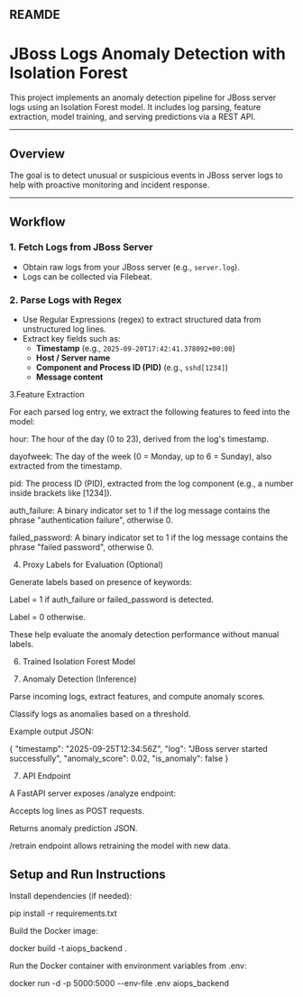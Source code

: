 ## REAMDE 

# JBoss Logs Anomaly Detection with Isolation Forest

This project implements an anomaly detection pipeline for JBoss server logs using an Isolation Forest model. It includes log parsing, feature extraction, model training, and serving predictions via a REST API.

---

## Overview

The goal is to detect unusual or suspicious events in JBoss server logs to help with proactive monitoring and incident response.

---

## Workflow

### 1. Fetch Logs from JBoss Server

- Obtain raw logs from your JBoss server (e.g., `server.log`).
- Logs can be collected via Filebeat.

### 2. Parse Logs with Regex

- Use Regular Expressions (regex) to extract structured data from unstructured log lines.
- Extract key fields such as:
  - **Timestamp** (e.g., `2025-09-20T17:42:41.378092+00:00`)
  - **Host / Server name**
  - **Component and Process ID (PID)** (e.g., `sshd[1234]`)
  - **Message content**


3.Feature Extraction

For each parsed log entry, we extract the following features to feed into the model:

hour:
The hour of the day (0 to 23), derived from the log's timestamp.

dayofweek:
The day of the week (0 = Monday, up to 6 = Sunday), also extracted from the timestamp.

pid:
The process ID (PID), extracted from the log component (e.g., a number inside brackets like [1234]).

auth_failure:
A binary indicator set to 1 if the log message contains the phrase "authentication failure", otherwise 0.

failed_password:
A binary indicator set to 1 if the log message contains the phrase "failed password", otherwise 0.


4. Proxy Labels for Evaluation (Optional)

Generate labels based on presence of keywords:

Label = 1 if auth_failure or failed_password is detected.

Label = 0 otherwise.

These help evaluate the anomaly detection performance without manual labels.

6. Trained Isolation Forest Model


6. Anomaly Detection (Inference)

Parse incoming logs, extract features, and compute anomaly scores.

Classify logs as anomalies based on a threshold.

Example output JSON:

{
  "timestamp": "2025-09-25T12:34:56Z",
  "log": "JBoss server started successfully",
  "anomaly_score": 0.02,
  "is_anomaly": false
}

7. API Endpoint

A FastAPI server exposes /analyze endpoint:

Accepts log lines as POST requests.

Returns anomaly prediction JSON.

/retrain endpoint allows retraining the model with new data.


## Setup and Run Instructions

Install dependencies (if needed):

pip install -r requirements.txt


Build the Docker image:

docker build -t aiops_backend .


Run the Docker container with environment variables from .env:

docker run -d -p 5000:5000 --env-file .env aiops_backend
